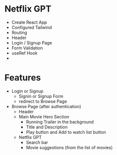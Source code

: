 # Netflix GPT

- Create React App
- Configured Tailwind
- Routing
- Header
- Login / Signup Page
- Form Validation
- useRef Hook
-

# Features

- Login or Signup
  - Signin or Signup Form
  - redirect to Browse Page
- Browse Page (after authentication)
  - Header
  - Main Movie Hero Section
    - Running Trailer in the background
    - Title and Description
    - Play button and Add to watch list button
  - Netflix GPT
    - Search bar
    - Movie suggestions (from the list of movies)
